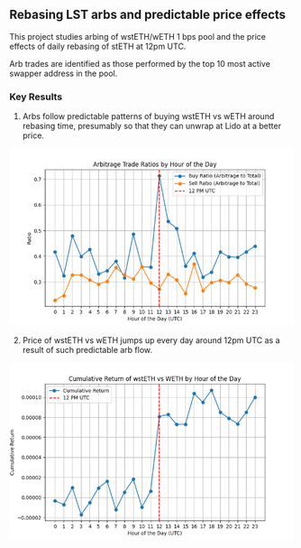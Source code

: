 ## Rebasing LST arbs and predictable price effects


This project studies arbing of wstETH/wETH 1 bps pool and the price effects of daily rebasing of stETH at 12pm UTC.


Arb trades are identified as those performed by the top 10 most active swapper address in the pool.


### Key Results

1. Arbs follow predictable patterns of buying wstETH vs wETH around rebasing time, presumably so that they can unwrap at Lido at a better price.

![arb flows](arbitrage_trade_ratios_by_hour.png)

2. Price of wstETH vs wETH jumps up every day around 12pm UTC as a result of such predictable arb flow.

![wstETH price](wstETH_price_by_hour.png)